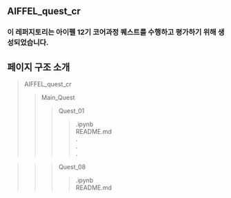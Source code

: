 ## AIFFEL_quest_cr
### 이 레퍼지토리는 아이펠 12기 코어과정 퀘스트를 수행하고 평가하기 위해 생성되었습니다.

## 페이지 구조 소개
> AIFFEL_quest_cr
>  > Main_Quest
>  >  > Quest_01
>  >  >  > .ipynb   
>  >  >  > README.md   
>  > .      
>  > .   
>  > .
  
>  >  > Quest_08  
>  >  >  > .ipynb    
>  >  >  > README.md  
